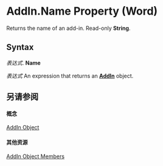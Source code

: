 
# AddIn.Name Property (Word)

Returns the name of an add-in. Read-only  **String**.


## Syntax

 _表达式_. **Name**

 _表达式_ An expression that returns an **[AddIn](5615a8a9-1fd6-04fa-1fee-ec16502bd84a.md)** object.


## 另请参阅


#### 概念


[AddIn Object](5615a8a9-1fd6-04fa-1fee-ec16502bd84a.md)
#### 其他资源


[AddIn Object Members](http://msdn.microsoft.com/library/7bffb4a9-f948-fc97-342e-d4d46fa48913%28Office.15%29.aspx)